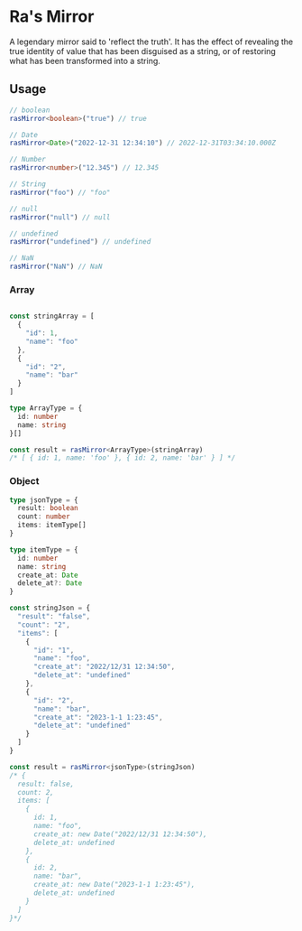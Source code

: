# Ra's Mirror

A legendary mirror said to 'reflect the truth'. It has the effect of revealing the true identity of value that has been disguised as a string, or of restoring what has been transformed into a string.

## Usage

```ts
// boolean
rasMirror<boolean>("true") // true

// Date
rasMirror<Date>("2022-12-31 12:34:10") // 2022-12-31T03:34:10.000Z

// Number
rasMirror<number>("12.345") // 12.345

// String
rasMirror("foo") // "foo"

// null
rasMirror("null") // null

// undefined
rasMirror("undefined") // undefined

// NaN
rasMirror("NaN") // NaN
```

### Array

```ts

const stringArray = [
  {
    "id": 1,
    "name": "foo"
  },
  {
    "id": "2",
    "name": "bar"
  }
]

type ArrayType = {
  id: number
  name: string
}[]

const result = rasMirror<ArrayType>(stringArray)
/* [ { id: 1, name: 'foo' }, { id: 2, name: 'bar' } ] */
```

### Object

```ts
type jsonType = {
  result: boolean
  count: number
  items: itemType[]
}

type itemType = {
  id: number
  name: string
  create_at: Date
  delete_at?: Date 
}

const stringJson = { 
  "result": "false",
  "count": "2",
  "items": [
    {
      "id": "1",
      "name": "foo",
      "create_at": "2022/12/31 12:34:50",
      "delete_at": "undefined"
    },
    {
      "id": "2",
      "name": "bar",
      "create_at": "2023-1-1 1:23:45",
      "delete_at": "undefined"
    }
  ]
}

const result = rasMirror<jsonType>(stringJson)
/* { 
  result: false,
  count: 2,
  items: [
    {
      id: 1,
      name: "foo",
      create_at: new Date("2022/12/31 12:34:50"),
      delete_at: undefined
    },
    {
      id: 2,
      name: "bar",
      create_at: new Date("2023-1-1 1:23:45"),
      delete_at: undefined
    }
  ]
}*/

```


